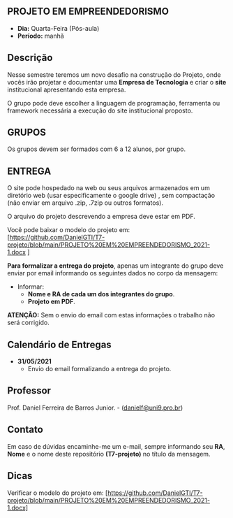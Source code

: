 ## PROJETO EM EMPREENDEDORISMO
* **Dia:** Quarta-Feira (Pós-aula)
* **Período:** manhã

## Descrição

Nesse semestre teremos um novo desafio na construção do Projeto, onde vocês irão projetar e documentar uma **Empresa de Tecnologia** e criar o **site** institucional apresentando esta empresa.

O grupo pode deve escolher a linguagem de programação, ferramenta ou framework necessária a execução do site institucional proposto.  


## GRUPOS 

Os grupos devem ser formados com 6 a 12 alunos, por grupo.  


## ENTREGA 

O site pode hospedado na web ou seus arquivos armazenados em um diretório web (usar especificamente o google drive) , sem compactação (não enviar em arquivo .zip, .7zip ou outros formatos).

O arquivo do projeto descrevendo a empresa deve estar em PDF.

Você pode baixar o modelo do projeto em: [https://github.com/DanielGTI/T7-projeto/blob/main/PROJETO%20EM%20EMPREENDEDORISMO_2021-1.docx ]



**Para formalizar a entrega do projeto**, apenas um integrante do grupo deve enviar por email informando os seguintes dados no corpo da mensagem:
* Informar:
	+ **Nome e RA de cada um dos integrantes do grupo**. 
	+ **Projeto em PDF**.

	
**ATENÇÃO:**
Sem o envio do email com estas informações o trabalho não será corrigido. 


## Calendário de Entregas
* **31/05/2021**
	+ Envio do email formalizando a entrega do projeto.
		
    
## Professor
Prof. Daniel Ferreira de Barros Junior. - ([danielf@uni9.pro.br](mailto:danielf@uni9.pro.br))

## Contato
Em caso de dúvidas encaminhe-me um e-mail, sempre informando seu **RA**, **Nome** e o nome deste repositório **(T7-projeto)** no título da mensagem.


## Dicas
Verificar o modelo do projeto em: [https://github.com/DanielGTI/T7-projeto/blob/main/PROJETO%20EM%20EMPREENDEDORISMO_2021-1.docx]
